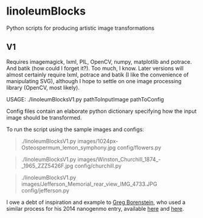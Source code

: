 # linoleumBlocks

Python scripts for producing artistic image transformations

## V1

Requires imagemagick, lxml, PIL, OpenCV, numpy, matplotlib and potrace. And batik (how could I forget it?).  Too much, I know.  Later versions will almost certainly require lxml, potrace and batik (I like the convenience of manipulating SVG), although I hope to settle on one image processing library (OpenCV, most likely).

USAGE: ./linoleumBlocksV1.py pathToInputImage pathToConfig

Config files contain an elaborate python dictionary specifying how the input image should be transformed.  

To run the script using the sample images and configs:

> ./linoleumBlocksV1.py images/1024px-Osteospermum_lemon_symphony.jpg config/flowers.py

> ./linoleumBlocksV1.py images/Winston_Churchill_1874_-_1965_ZZZ5426F.jpg config/churchill.py

> ./linoleumBlocksV1.py images/Jefferson_Memorial_rear_view_IMG_4733.JPG config/jefferson.py

I owe a debt of inspiration and example to [Greg Borenstein](http://gregborenstein.com/), who used a similar process for his 2014 nanogenmo entry, available [here](https://github.com/dariusk/NaNoGenMo-2014/issues/70) and [here](http://gregborenstein.com/comics/generated_detective/1/).

